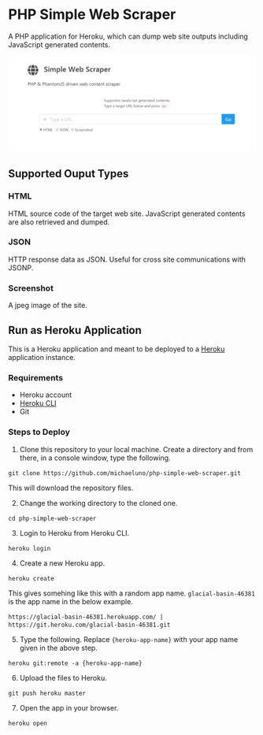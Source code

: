 # PHP Simple Web Scraper
A PHP application for Heroku, which can dump web site outputs including JavaScript generated contents.

<p align="center">
  <img src="_asset/image/screenshot.jpg" width="600" title="screenshot"> 
</p>

## Supported Ouput Types

### HTML

HTML source code of the target web site. JavaScript generated contents are also retrieved and dumped.

### JSON
HTTP response data as JSON. Useful for cross site communications with JSONP.

### Screenshot
A jpeg image of the site.

## Run as Heroku Application
This is a Heroku application and meant to be deployed to a [Heroku](https://dashboard.heroku.com/) application instance.

### Requirements
- Heroku account
- [Heroku CLI](https://devcenter.heroku.com/articles/heroku-command-line)
- Git

### Steps to Deploy
1. Clone this repository to your local machine. Create a directory and from there, in a console window, type the following.
```
git clone https://github.com/michaeluno/php-simple-web-scraper.git
```
This will download the repository files.

2. Change the working directory to the cloned one.
```
cd php-simple-web-scraper
```

3. Login to Heroku from Heroku CLI. 
```
heroku login
```

4. Create a new Heroku app.
```
heroku create
```
This gives somehing like this with a random app name. `glacial-basin-46381` is the app name in the below example.
```
https://glacial-basin-46381.herokuapp.com/ | https://git.heroku.com/glacial-basin-46381.git
```

5. Type the following. Replace `{heroku-app-name}` with your app name given in the above step.
```
heroku git:remote -a {heroku-app-name}
```

6. Upload the files to Heroku.
```
git push heroku master
```

7. Open the app in your browser.
```
heroku open
```